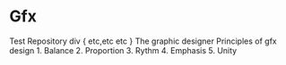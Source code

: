 # Gfx
Test Repository
div {
    etc,etc etc
        }
        The graphic designer 
        Principles of gfx design
        1. Balance
        2. Proportion
        3. Rythm
        4. Emphasis
        5. Unity
        
